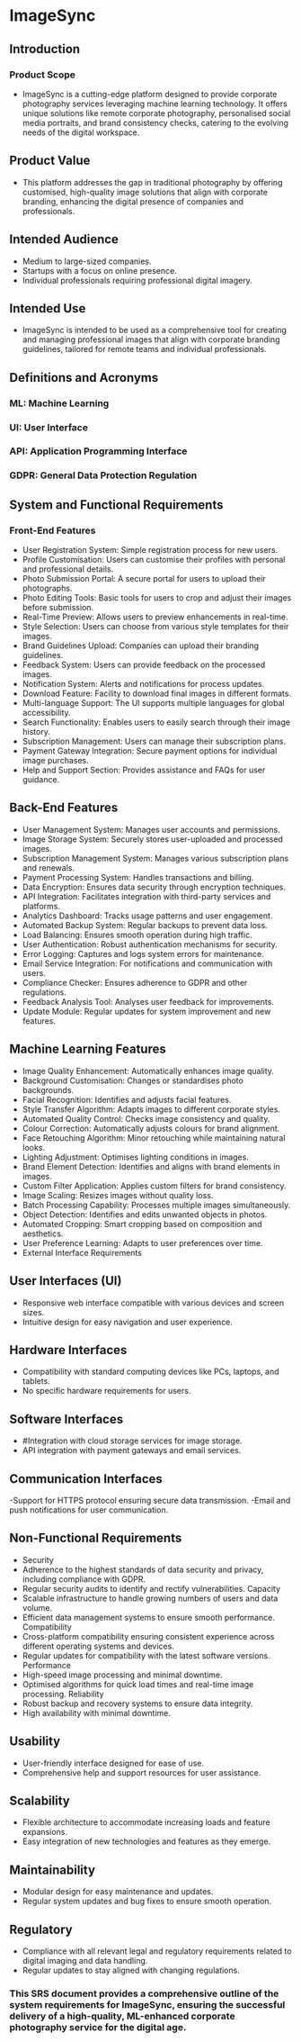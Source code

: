 # ImageSync
## Introduction
### Product Scope
- ImageSync is a cutting-edge platform designed to provide corporate photography services leveraging machine learning technology. It offers unique solutions like remote corporate photography, personalised social media portraits, and brand consistency checks, catering to the evolving needs of the digital workspace.
## Product Value
- This platform addresses the gap in traditional photography by offering customised, high-quality image solutions that align with corporate branding, enhancing the digital presence of companies and professionals.
## Intended Audience
- Medium to large-sized companies.
- Startups with a focus on online presence.
- Individual professionals requiring professional digital imagery.
## Intended Use
- ImageSync is intended to be used as a comprehensive tool for creating and managing professional images that align with corporate branding guidelines, tailored for remote teams and individual professionals.
## Definitions and Acronyms
### ML: Machine Learning
### UI: User Interface
### API: Application Programming Interface
### GDPR: General Data Protection Regulation
## System and Functional Requirements
### Front-End Features
- User Registration System: Simple registration process for new users.
- Profile Customisation: Users can customise their profiles with personal and professional details.
- Photo Submission Portal: A secure portal for users to upload their photographs.
- Photo Editing Tools: Basic tools for users to crop and adjust their images before submission.
- Real-Time Preview: Allows users to preview enhancements in real-time.
- Style Selection: Users can choose from various style templates for their images.
- Brand Guidelines Upload: Companies can upload their branding guidelines.
- Feedback System: Users can provide feedback on the processed images.
- Notification System: Alerts and notifications for process updates.
- Download Feature: Facility to download final images in different formats.
- Multi-language Support: The UI supports multiple languages for global accessibility.
- Search Functionality: Enables users to easily search through their image history.
- Subscription Management: Users can manage their subscription plans.
- Payment Gateway Integration: Secure payment options for individual image purchases.
- Help and Support Section: Provides assistance and FAQs for user guidance.
## Back-End Features
- User Management System: Manages user accounts and permissions.
- Image Storage System: Securely stores user-uploaded and processed images.
- Subscription Management System: Manages various subscription plans and renewals.
- Payment Processing System: Handles transactions and billing.
- Data Encryption: Ensures data security through encryption techniques.
- API Integration: Facilitates integration with third-party services and platforms.
- Analytics Dashboard: Tracks usage patterns and user engagement.
- Automated Backup System: Regular backups to prevent data loss.
- Load Balancing: Ensures smooth operation during high traffic.
- User Authentication: Robust authentication mechanisms for security.
- Error Logging: Captures and logs system errors for maintenance.
- Email Service Integration: For notifications and communication with users.
- Compliance Checker: Ensures adherence to GDPR and other regulations.
- Feedback Analysis Tool: Analyses user feedback for improvements.
- Update Module: Regular updates for system improvement and new features.
## Machine Learning Features
- Image Quality Enhancement: Automatically enhances image quality.
- Background Customisation: Changes or standardises photo backgrounds.
- Facial Recognition: Identifies and adjusts facial features.
- Style Transfer Algorithm: Adapts images to different corporate styles.
- Automated Quality Control: Checks image consistency and quality.
- Colour Correction: Automatically adjusts colours for brand alignment.
- Face Retouching Algorithm: Minor retouching while maintaining natural looks.
- Lighting Adjustment: Optimises lighting conditions in images.
- Brand Element Detection: Identifies and aligns with brand elements in images.
- Custom Filter Application: Applies custom filters for brand consistency.
- Image Scaling: Resizes images without quality loss.
- Batch Processing Capability: Processes multiple images simultaneously.
- Object Detection: Identifies and edits unwanted objects in photos.
- Automated Cropping: Smart cropping based on composition and aesthetics.
- User Preference Learning: Adapts to user preferences over time.
- External Interface Requirements
## User Interfaces (UI)
- Responsive web interface compatible with various devices and screen sizes.
- Intuitive design for easy navigation and user experience.
## Hardware Interfaces
- Compatibility with standard computing devices like PCs, laptops, and tablets.
- No specific hardware requirements for users.
## Software Interfaces
- #Integration with cloud storage services for image storage.
- API integration with payment gateways and email services.
## Communication Interfaces
-Support for HTTPS protocol ensuring secure data transmission.
-Email and push notifications for user communication.
## Non-Functional Requirements
- Security
- Adherence to the highest standards of data security and privacy, including compliance with GDPR.
- Regular security audits to identify and rectify vulnerabilities.
Capacity
- Scalable infrastructure to handle growing numbers of users and data volume.
- Efficient data management systems to ensure smooth performance.
Compatibility
- Cross-platform compatibility ensuring consistent experience across different operating systems and devices.
- Regular updates for compatibility with the latest software versions.
Performance
- High-speed image processing and minimal downtime.
- Optimised algorithms for quick load times and real-time image processing.
Reliability
- Robust backup and recovery systems to ensure data integrity.
- High availability with minimal downtime.
## Usability
- User-friendly interface designed for ease of use.
- Comprehensive help and support resources for user assistance.
## Scalability
- Flexible architecture to accommodate increasing loads and feature expansions.
- Easy integration of new technologies and features as they emerge.
## Maintainability
- Modular design for easy maintenance and updates.
- Regular system updates and bug fixes to ensure smooth operation.
## Regulatory
- Compliance with all relevant legal and regulatory requirements related to digital imaging and data handling.
- Regular updates to stay aligned with changing regulations.

### This SRS document provides a comprehensive outline of the system requirements for ImageSync, ensuring the successful delivery of a high-quality, ML-enhanced corporate photography service for the digital age.
